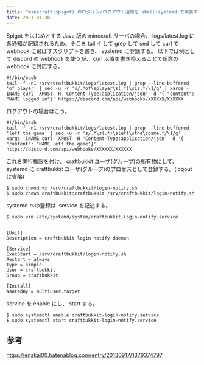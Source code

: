 ```yaml
---
title: "minecraft(spigot) のログイン/ログアウト通知を shell+systemd で実装する"
date: 2021-01-30
---
```


Spigot をはじめとする Java 版の minecraft サーバの場合、 logs/latest.log に各通知が記録されるため、そこを tail -f して grep して sed して curl で webhook に飛ばすスクリプトを書き、 systemd に登録する。
以下では例として discord の webhook を使うが、 curl 以降を書き換えることで任意の webhook に対応する。

```shell
#!/bin/bash
tail -f -n1 /srv/craftbukkit/logs/latest.log | grep --line-buffered 'of player' | sed -u -r 's/.*of\splayer\s(.*)\sis.*/\1/g' | xargs -INAME curl -XPOST -H 'Content-Type:application/json' -d '{ "content": "NAME logged in"}' https://discord.com/api/webhooks/XXXXXX/XXXXXX
```

ログアウトの場合はこう。

```shell
#!/bin/bash
tail -f -n1 /srv/craftbukkit/logs/latest.log | grep --line-buffered 'left the game' | sed -u -r 's/.*\s(.*)\sleft\sthe\sgame.*/\1/g' | xargs -INAME curl -XPOST -H 'Content-Type:application/json' -d '{ "content": "NAME left the game"}' https://discord.com/api/webhooks/XXXXXX/XXXXXX
```

これを実行権限を付け、 craftbukkit ユーザ(グループ)の所有物にして、 systemd に craftbukkit ユーザ(グループ)のプロセスとして登録する。(logout は省略)

```shell
$ sudo chmod +x /srv/craftbukkit/login-notify.sh
$ sudo chown craftbukkit:craftbukkit /srv/craftbukkit/login-notify.sh
```

systemd への登録は .service を記述する。

```shell
$ sudo vim /etc/systemd/system/craftbukkit-login-notify.service


[Unit]
Description = craftbukkit login notify daemon

[Service]
ExecStart = /srv/craftbukkit/login-notify.sh
Restart = always
Type = simple
User = craftbukkit
Group = craftbukkit

[Install]
WantedBy = multiuser.target
```

service を enable にし、 start する。

```shell
$ sudo systemctl enable craftbukkit-login-notify.service
$ sudo systemctl start craftbukkit-login-notify.service
```

## 参考

https://enakai00.hatenablog.com/entry/20130917/1379374797
